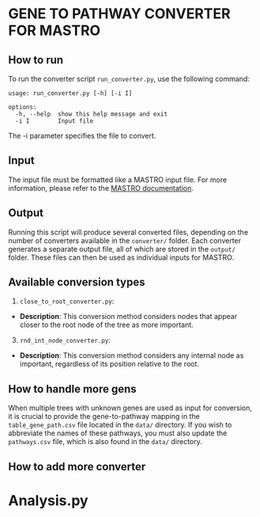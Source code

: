 # GENE TO PATHWAY CONVERTER FOR MASTRO
## How to run
To run the converter script `run_converter.py`, use the following command:
```
usage: run_converter.py [-h] [-i I]

options:
  -h, --help  show this help message and exit
  -i I        Input file
```
The -i parameter specifies the file to convert.

## Input
The input file must be formatted like a MASTRO input file. For more information, please refer to the [MASTRO documentation](https://github.com/VandinLab/MASTRO).

## Output
Running this script will produce several converted files, depending on the number of converters available in the `converter/` folder. Each converter generates a separate output file, all of which are stored in the `output/` folder. These files can then be used as individual inputs for MASTRO.

## Available conversion types
1. `close_to_root_converter.py`:
- **Description**: This conversion method considers nodes that appear closer to the root node of the tree as more important.
3. `rnd_int_node_converter.py`:
- **Description**: This conversion method considers any internal node as important, regardless of its position relative to the root.

## How to handle more gens
When multiple trees with unknown genes are used as input for conversion, it is crucial to provide the gene-to-pathway mapping in the `table_gene_path.csv` file located in the `data/` directory. If you wish to abbreviate the names of these pathways, you must also update the `pathways.csv` file, which is also found in the `data/` directory.

## How to add more converter



# Analysis.py
